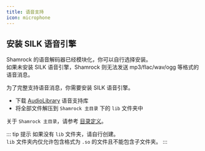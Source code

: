 ```yaml
---
title: 语音支持
icon: microphone
---
```


## 安装 SILK 语音引擎

Shamrock 的语音解码器已经模块化，你可以自行选择安装。  
如果未安装 SILK 语音引擎，Shamrock 则无法发送 mp3/flac/wav/ogg 等格式的语音消息。

为了完整支持语音消息，你需要安装 SILK 语音引擎。

- 下载 [AudioLibrary](https://github.com/whitechi73/OpenShamrock/blob/master/AudioLibrary.zip) 语音支持库
- 将全部文件解压到 `Shamrock 主目录` 下的 `lib` 文件夹中

关于 `Shamrock 主目录`，请参考 [目录定义](../guide/configuration.md#目录定义)。

::: tip 提示
如果没有 `lib` 文件夹，请自行创建。  
`lib` 文件夹内仅允许包含格式为 `.so` 的文件且不能包含子文件夹。
:::
